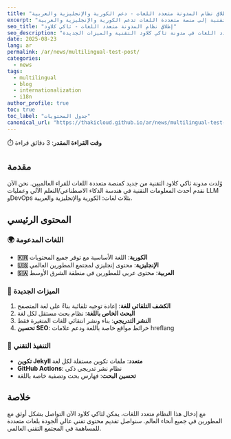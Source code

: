```yaml
---
title: "إطلاق نظام المدونة متعدد اللغات - دعم الكورية والإنجليزية والعربية"
excerpt: "تم ترقية مدونة ثاكي كلاود التقنية إلى منصة متعددة اللغات تدعم الكورية والإنجليزية والعربية."
seo_title: "إطلاق نظام المدونة متعدد اللغات - ثاكي كلاود"
seo_description: "تعرف على إطلاق نظام الدعم متعدد اللغات في مدونة ثاكي كلاود التقنية والميزات الجديدة."
date: 2025-08-23
lang: ar
permalink: /ar/news/multilingual-test-post/
categories:
  - news
tags:
  - multilingual
  - blog
  - internationalization
  - i18n
author_profile: true
toc: true
toc_label: "جدول المحتويات"
canonical_url: "https://thakicloud.github.io/ar/news/multilingual-test-post/"
---
```


⏱️ **وقت القراءة المقدر**: 3 دقائق قراءة

## مقدمة

وُلدت مدونة ثاكي كلاود التقنية من جديد كمنصة متعددة اللغات للقراء العالميين. نحن الآن نقدم أحدث المعلومات التقنية في هندسة الذكاء الاصطناعي/التعلم الآلي وعمليات LLM وDevOps بثلاث لغات: الكورية والإنجليزية والعربية.

## المحتوى الرئيسي

### 🌍 اللغات المدعومة
- **🇰🇷 الكورية**: اللغة الأساسية مع توفر جميع المحتويات
- **🇺🇸 الإنجليزية**: محتوى إنجليزي لمجتمع المطورين العالمي
- **🇸🇦 العربية**: محتوى عربي للمطورين في منطقة الشرق الأوسط

### 🚀 الميزات الجديدة
1. **الكشف التلقائي للغة**: إعادة توجيه تلقائية بناءً على لغة المتصفح
2. **البحث الخاص باللغة**: نظام بحث مستقل لكل لغة
3. **النشر التدريجي**: بناء ونشر انتقائي للغات المتغيرة فقط
4. **تحسين SEO**: خرائط مواقع خاصة باللغة ودعم علامات hreflang

### 🔧 التنفيذ التقني
- **تكوين Jekyll متعدد**: ملفات تكوين مستقلة لكل لغة
- **GitHub Actions**: نظام نشر تدريجي ذكي
- **تحسين البحث**: فهارس بحث وتصفية خاصة باللغة

## خلاصة

مع إدخال هذا النظام متعدد اللغات، يمكن لثاكي كلاود الآن التواصل بشكل أوثق مع المطورين في جميع أنحاء العالم. سنواصل تقديم محتوى تقني عالي الجودة بلغات متعددة للمساهمة في المجتمع التقني العالمي.
